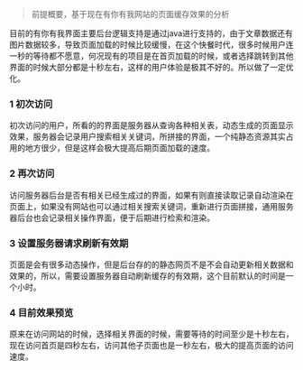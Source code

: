 >前提概要，基于现在有你有我网站的页面缓存效果的分析

   目前的有你有我界面主要后台逻辑支持是通过java进行支持的，由于文章数据还有图片数据较多，导致页面加载的时候比较缓慢，在这个快餐时代，很多时候用户连一秒的等待都不愿意，何况现有的项目是在首页加载的时候，或者选择跳转到其他界面的时候大部分都是十秒左右，这样的用户体验是极其不好的。所以做了一定优化。


 ### 1 初次访问
 初次访问的用户，所看的的界面是服务器从查询各种相关表，动态生成的页面显示效果，服务器会记录用户搜索相关关键词，所拼接的界面，一个纯静态资源其实占用的地方很少，但是这样会极大提高后期页面加载的速度。
 ### 2 再次访问
访问服务器后台是否有相关已经生成过的界面，如果有则直接读取记录自动渲染在页面上，如果没有网站也可以通过相关搜索关键词，重新进行页面拼接，通用服务器后台也会记录相关操作界面，便于后期进行检索和渲染。
 ### 3 设置服务器请求刷新有效期
 页面是会有很多动态操作，但是后台存的的静态网页不是不会自动更新相关数据和效果的，所以，需要设置服务器自动刷新缓存的有效期，这个目前默认的时间是一个小时。
  ### 4 目前效果预览
  原来在访问网站的时候，选择相关界面的时候，需要等待的时间至少是十秒左右，现在访问首页是四秒左右，访问其他子页面也是一秒左右，极大的提高页面的访问速度。
